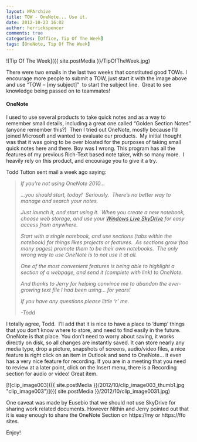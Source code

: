 ```yaml
---
layout: WPArchive
title: TOW - OneNote... Use it.
date: 2012-10-23 16:02
author: herrickspencer
comments: true
categories: [Office, Tip Of The Week]
tags: [OneNote, Tip Of The Week]
---
```

![Tip Of The Week]({{ site.postMedia }}/TipOfTheWeek.jpg)

There were two emails in the last two weeks that constituted good TOWs. I encourage more people to submit a TOW, just start it with the image above and use “TOW – \[my subject\]”  to start the subject line.  Great to see knowledge being passed on to teammates!

#### OneNote

I used to use several products to take quick notes and as a way to remember small details, including a great one called “Golden Section Notes” (anyone remember this?)  Then I tried out OneNote, mostly because I’d joined Microsoft and wanted to evaluate our products.  My initial thought was that it was going to be over bloated for the purposes of taking small quick notes here and there. Boy was I wrong. This program has all the features of my previous Rich-Text based note taker, with so many more.  I heavily rely on this product, and encourage you to give it a try.

Todd Tutton sent mail a week ago saying:

> _If you're not using OneNote 2010..._
> 
> _…you should start, today!  Seriously.  There’s no better way to manage and search your notes._
> 
> _Just launch it, and start using it.  When you create a new notebook, choose web storage, and use your [Windows Live SkyDrive](https://skydrive.live.com/) for easy access from anywhere._
> 
> _Start with a single notebook, and use sections (tabs within the notebook) for things likes projects or features.  As sections grow (too many pages) promote them to be their own notebooks.  The only wrong way to use OneNote is to not use it at all._
> 
> _One of the most convenient features is being able to highlight a section of a webpage, and send it (complete with link) to OneNote._
> 
> _And thanks to Jerry for helping convince me to abandon the ever-growing text file I had been using… for years!_
> 
> _If you have any questions please little ‘r’ me._
> 
> _\-Todd_

I totally agree, Todd.  I’ll add that it is nice to have a place to ‘dump’ things that you don’t know where to store, and need to find easily in the future. OneNote is that place. You don’t need to worry about saving, it works directly on disk, so all changes are instantly saved. It can store nearly any media type, drop a picture, snapshots of screens, audio/video files, a nice feature is right click on an item in Outlook and send to OneNote… it even has a very nice feature for recording. If you are in a meeting that you need to review at a later point, click on the Insert menu, there is a Recording section for audio or video! Great item.

[![clip_image003]({{ site.postMedia }}/2012/10/clip_image003_thumb1.jpg "clip_image003")]({{ site.postMedia }}/2012/10/clip_image0031.jpg)

One caveat was made by Eusebio that we should not use SkyDrive for sharing work related documents. However Nithin and Jerry pointed out that it is easy enough to share the OneNote Section on https://my or https://ffo sites.

Enjoy!